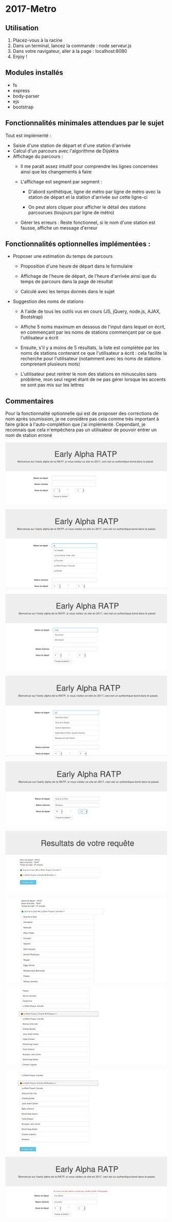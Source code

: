 # 2017-Metro

## Utilisation

1. Placez-vous à la racine
2. Dans un terminal, lancez la commande : node serveur.js
3. Dans votre navigateur, aller à la page : localhost:8080
4. Enjoy !

## Modules installés

- fs
- express
- body-parser
- ejs
- bootstrap

## Fonctionnalités minimales attendues par le sujet

Tout est implémenté :
* Saisie d'une station de départ et d'une station d'arrivée
* Calcul d'un parcours avec l'algorithme de Dijsktra
* Affichage du parcours :
    * Il me paraît assez intuitif pour comprendre les lignes concernées ainsi que les changements à faire

    * L'affichage est segment par segment :
        * D'abord synthétique, ligne de métro par ligne de métro avec la station de départ et la station d'arrivée sur cette ligne-ci

        * On peut alors cliquer pour afficher le détail des stations parcourues (toujours par ligne de métro)

    * Gérer les erreurs : Reste fonctionnel, si le nom d'une station est fausse, affiche un message d'erreur

## Fonctionnalités optionnelles implémentées :

* Proposer une estimation du temps de parcours
    * Proposition d'une heure de départ dans le formulaire

    * Affichage de l'heure de départ, de l'heure d'arrivée ainsi que du temps de parcours dans la page de résultat

    * Calculé avec les temps donnés dans le sujet


* Suggestion des noms de stations
    * A l'aide de tous les outils vus en cours (JS, jQuery, node.js, AJAX, Bootstrap)

    * Affiche 5 noms maximum en dessous de l'input dans lequel on écrit, en commençant par les noms de stations commençant par ce que l'utilisateur a écrit

    * Ensuite, s'il y a moins de 5 résultats, la liste est complétée par les noms de stations contenant ce que l'utilisateur a écrit : cela facilite la recherche pour l'utilisateur (notamment avec les noms de stations comprenant plusieurs mots)

    * L'utilisateur peut rentrer le nom des stations en minuscules sans problème, mon seul regret étant de ne pas gérer lorsque les accents ne sont pas mis sur les lettres

## Commentaires

Pour la fonctionnalité optionnelle qui est de proposer des corrections de nom après soumission, je ne considère pas cela comme très important à faire grâce à l'auto-complétion que j'ai implémenté. Cependant, je reconnais que cela n'empêchera pas un utilisateur de pouvoir entrer un nom de station erroné

![](Screens/Metro1-accueil.png?raw=true)

![](Screens/Metro2-Autocompletion.png?raw=true)

![](Screens/Metro3-Autocompletion.png?raw=true)

![](Screens/Metro4-Autocompletion.png?raw=true)

![](Screens/Metro5-avant_la_recherche.png?raw=true)

![](Screens/Metro6-Resultats_recherche.png?raw=true)

![](Screens/Metro7-resultats1.png?raw=true)

![](Screens/Metro8-Resultats2.png?raw=true)

![](Screens/Metro9-Resultats3.png?raw=true)

![](Screens/Metro10-erreur.png?raw=true)
